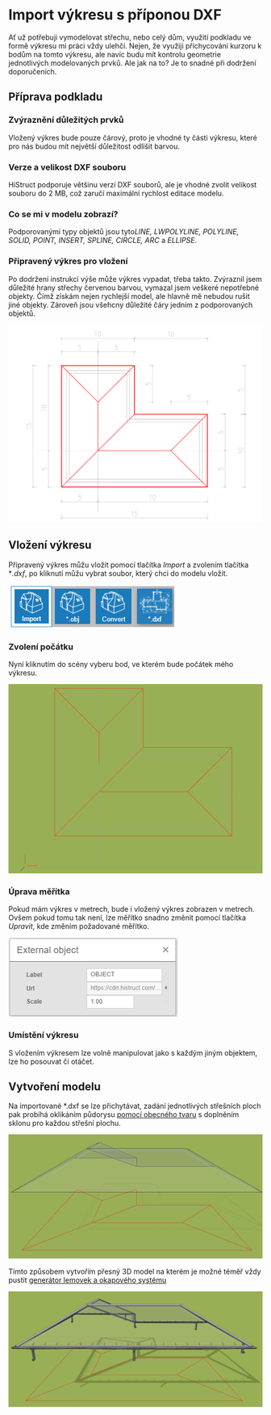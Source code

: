 # Import výkresu s příponou DXF
Ať už potřebuji vymodelovat střechu, nebo celý dům, využití podkladu ve formě výkresu mi práci vždy ulehčí. Nejen, že využiji přichycování kurzoru k bodům na tomto výkresu, ale navíc budu mít kontrolu geometrie jednotlivých modelovaných prvků. Ale jak na to? Je to snadné při dodržení doporučeních. 
## Příprava podkladu

### Zvýraznění důležitých prvků
Vložený výkres bude pouze čárový, proto je vhodné ty části výkresu, které pro nás budou mít největší důležitost odlišit barvou.
### Verze a velikost DXF souboru
HiStruct podporuje většinu verzí DXF souborů, ale je vhodné zvolit velikost souboru do 2 MB, což zaručí maximální rychlost editace modelu.
### Co se mi v modelu zobrazí?
Podporovanými typy objektů jsou tyto*LINE, LWPOLYLINE, POLYLINE, SOLID, POINT, INSERT, SPLINE, CIRCLE, ARC* a *ELLIPSE*. 
### Připravený výkres pro vložení
Po dodržení instrukcí výše může výkres vypadat, třeba takto. Zvýraznil jsem důležité hrany střechy červenou barvou, vymazal jsem veškeré nepotřebné objekty. Čímž získám nejen rychlejší model, ale hlavně mě nebudou rušit jiné objekty. Zároveň jsou všehcny důležité čáry jedním z podporovaných objektů. 

![Alt text](img/dxfDrawings.png) 


## Vložení výkresu
Připravený výkres můžu vložit pomocí tlačítka *Import* a zvolením tlačítka **.dxf*, po kliknutí můžu vybrat soubor, který chci do modelu vložit.

![Alt text](img/importButton.png) 

### Zvolení počátku
Nyní kliknutím do scény vyberu bod, ve kterém bude počátek mého výkresu.

![Alt text](img/insertDXF.png)

### Úprava měřítka
Pokud mám výkres v metrech, bude i vložený výkres zobrazen v metrech. Ovšem pokud tomu tak není, lze měřítko snadno změnit pomocí tlačítka *Upravit*, kde změním požadované měřítko.

![Alt text](img/externalObjectEdit.png)

 ### Umístění výkresu
 S vložením výkresem lze volně manipulovat jako s každým jiným objektem, lze ho posouvat či otáčet.

 ## Vytvoření modelu
 Na importované *.dxf se lze přichytávat, zadání jednotlivých střešních ploch pak probíhá oklikáním půdorysu [pomocí obecného tvaru](modellingRoofs.md) s doplněním sklonu pro každou střešní plochu. 
 
 ![Alt text](img/dxfModel.png)

 Tímto způsobem vytvořím přesný 3D model na kterém je možné téměř vždy pustit [generátor lemovek a okapového systému](roofFlashingGenerator.md)

 ![Alt text](img/dxfModelFlashings.png)
